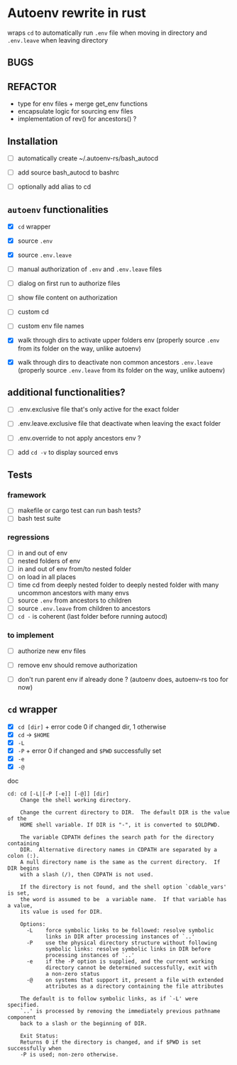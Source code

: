 # Autoenv rewrite in rust

wraps `cd` to automatically run `.env` file when moving in directory and `.env.leave` when leaving directory

## BUGS


## REFACTOR
- type for env files + merge get_env functions
- encapsulate logic for sourcing env files
- implementation of rev() for ancestors() ?


## Installation
-[ ] automatically create ~/.autoenv-rs/bash_autocd
-[ ] add source bash_autocd to bashrc
-[ ] optionally add alias to cd


## `autoenv` functionalities

-[x] `cd` wrapper
-[x] source `.env`
-[x] source `.env.leave`
-[ ] manual authorization of `.env` and `.env.leave` files
-[ ] dialog on first run to authorize files
-[ ] show file content on authorization

-[ ] custom cd
-[ ] custom env file names
-[x] walk through dirs to activate upper folders env (properly source `.env` from its folder on the way, unlike autoenv)
-[x] walk through dirs to deactivate non common ancestors `.env.leave` (properly source `.env.leave` from its folder on the way, unlike autoenv)


## additional functionalities?
-[ ] .env.exclusive file that's only active for the exact folder
-[ ] .env.leave.exclusive file that deactivate when leaving the exact folder

-[ ] .env.override to not apply ancestors env ?

-[ ] add `cd -v` to display sourced envs


## Tests
### framework
-[ ] makefile or cargo test can run bash tests?
-[ ] bash test suite

### regressions
-[ ] in and out of env
-[ ] nested folders of env
-[ ] in and out of env from/to nested folder
-[ ] on load in all places
-[ ] time cd from deeply nested folder to deeply nested folder with many uncommon ancestors with many envs
-[ ] source `.env` from ancestors to children
-[ ] source `.env.leave` from children to ancestors
-[ ] `cd -` is coherent (last folder before running autocd)

### to implement
-[ ] authorize new env files
-[ ] remove env should remove authorization

-[ ] don't run parent env if already done ? (autoenv does, autoenv-rs too for now)


## `cd` wrapper

-[x] `cd [dir]` + error code 0 if changed dir, 1 otherwise
-[x] `cd` -> `$HOME`
-[x] `-L`
-[x] `-P` + error 0 if changed and `$PWD` successfully set
-[x] `-e`
-[x] `-@`

doc
```
cd: cd [-L|[-P [-e]] [-@]] [dir]
    Change the shell working directory.
    
    Change the current directory to DIR.  The default DIR is the value of the
    HOME shell variable. If DIR is "-", it is converted to $OLDPWD.
    
    The variable CDPATH defines the search path for the directory containing
    DIR.  Alternative directory names in CDPATH are separated by a colon (:).
    A null directory name is the same as the current directory.  If DIR begins
    with a slash (/), then CDPATH is not used.
    
    If the directory is not found, and the shell option `cdable_vars' is set,
    the word is assumed to be  a variable name.  If that variable has a value,
    its value is used for DIR.
    
    Options:
      -L	force symbolic links to be followed: resolve symbolic
    		links in DIR after processing instances of `..'
      -P	use the physical directory structure without following
    		symbolic links: resolve symbolic links in DIR before
    		processing instances of `..'
      -e	if the -P option is supplied, and the current working
    		directory cannot be determined successfully, exit with
    		a non-zero status
      -@	on systems that support it, present a file with extended
    		attributes as a directory containing the file attributes
    
    The default is to follow symbolic links, as if `-L' were specified.
    `..' is processed by removing the immediately previous pathname component
    back to a slash or the beginning of DIR.
    
    Exit Status:
    Returns 0 if the directory is changed, and if $PWD is set successfully when
    -P is used; non-zero otherwise.
```
